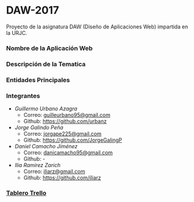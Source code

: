# DAW-2017
Proyecto de la asignatura DAW (Diseño de Aplicaciones Web) impartida en la URJC.

### Nombre de la Aplicación Web

### Descripción de la Tematica

### Entidades Principales

### Integrantes
* *Guillermo Urbano Azagra*
  * Correo: guilleurbano95@gmail.com
  * Github: https://github.com/urbanz
* *Jorge Galindo Peña*
  * Correo: jorgape225@gmail.com
  * Github: https://github.com/JorgeGalingP
* *Daniel Camacho Jiménez* 
  * Correo: danicamacho95@gmail.com
  * Github: -
* *Ilia Ramírez Zarich*
  * Correo: iliarz@gmail.com
  * Github: https://github.com/iliarz
  
### [Tablero Trello](URL "https://trello.com/daw2017")
